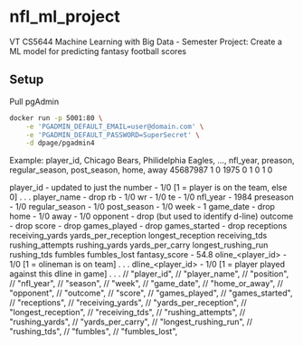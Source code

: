 # nfl_ml_project
VT CS5644 Machine Learning with Big Data - Semester Project: Create a ML model for predicting fantasy football scores

## Setup

Pull pgAdmin
```bash
docker run -p 5001:80 \
    -e 'PGADMIN_DEFAULT_EMAIL=user@domain.com' \
    -e 'PGADMIN_DEFAULT_PASSWORD=SuperSecret' \
    -d dpage/pgadmin4
```

Example:
player_id, Chicago Bears, Philidelphia Eagles, ..., nfl_year, preason, regular_season, post_season, home, away 
45687987        1                    0                1975       0          1                0        1     0 
 
player_id - updated to just the number
<team> - 1/0 [1 = player is on the team, else 0]
.
.
.
player_name - drop
rb - 1/0
wr - 1/0
te - 1/0
nfl_year - 1984
preseason - 1/0
regular_season - 1/0
post_season - 1/0
week - 1
game_date - drop 
home - 1/0
away - 1/0
opponent - drop (but used to identify d-line)
outcome - drop
score - drop
games_played - drop
games_started - drop
receptions
receiving_yards
yards_per_reception
longest_reception
receiving_tds
rushing_attempts
rushing_yards
yards_per_carry
longest_rushing_run
rushing_tds
fumbles
fumbles_lost
fantasy_score - 54.8
oline_<player_id> - 1/0 [1 = olineman is on team]
.
.
.
dline_<player_id> - 1/0 [1 = player played against this dline in game]
.
.
.
// "player_id",
		// "player_name",
		// "position",
		// "nfl_year",
		// "season",
		// "week",
		// "game_date",
		// "home_or_away",
		// "opponent",
		// "outcome",
		// "score",
		// "games_played",
		// "games_started",
		// "receptions",
		// "receiving_yards",
		// "yards_per_reception",
		// "longest_reception",
		// "receiving_tds",
		// "rushing_attempts",
		// "rushing_yards",
		// "yards_per_carry",
		// "longest_rushing_run",
		// "rushing_tds",
		// "fumbles",
		// "fumbles_lost",